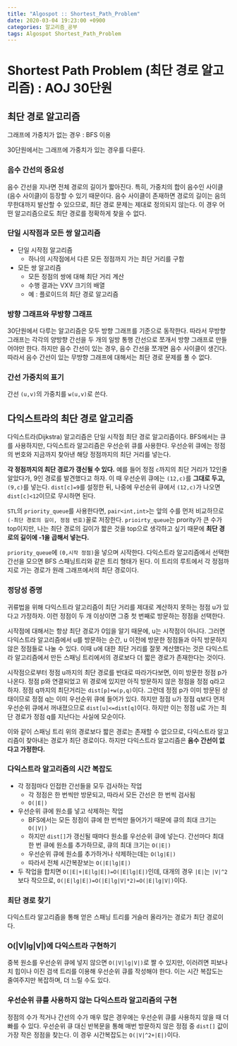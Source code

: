 ```yaml
---
title: "Algospot :: Shortest_Path_Problem"
date: 2020-03-04 19:23:00 +0900
categories: 알고리즘_공부
tags: Algospot Shortest_Path_Problem
---
```


# Shortest Path Problem (최단 경로 알고리즘) : AOJ 30단원  
## 최단 경로 알고리즘
그래프에 가중치가 없는 경우 : BFS 이용  

30단원에서는 그래프에 가중치가 있는 경우를 다룬다.  

### 음수 간선의 중요성
음수 간선을 지나면 전체 경로의 길이가 짧아진다. 특히, 가중치의 합이 음수인 사이클(음수 사이클)이 등장할 수 있기 때문이다. 음수 사이클이 존재하면 경로의 길이는 음의 무한대까지 발산할 수 있으므로, 최단 경로 문제는 제대로 정의되지 않는다. 이 경우 어떤 알고리즘으로도 최단 경로를 정확하게 찾을 수 없다.

### 단일 시작점과 모든 쌍 알고리즘
- 단일 시작점 알고리즘
  - 하나의 시작점에서 다른 모든 정점까지 가는 최단 거리를 구함
- 모든 쌍 알고리즘
  - 모든 정점의 쌍에 대해 최단 거리 계산
  - 수행 결과는 VXV 크기의 배열
  - 예 : 플로이드의 최단 경로 알고리즘

### 방향 그래프와 무방향 그래프
30단원에서 다루는 알고리즘은 모두 방향 그래프를 기준으로 동작한다. 따라서 무방향 그래프는 각각의 양방향 간선을 두 개의 일방 통행 간선으로 쪼개서 방향 그래프로 만들어야만 한다. 하지만 음수 간선이 있는 경우, 음수 간선을 쪼개면 음수 사이클이 생긴다. 따라서 음수 간선이 있는 무방향 그래프에 대해서는 최단 경로 문제를 풀 수 없다.

### 간선 가중치의 표기
간선 `(u,v)`의 가중치를 `w(u,v)`로 쓴다.

## 다익스트라의 최단 경로 알고리즘
다익스트라(Dijkstra) 알고리즘은 단일 시작점 최단 경로 알고리즘이다. BFS에서는 큐를 사용하지만, 다익스트라 알고리즘은 우선순위 큐를 사용한다. 우선순위 큐에는 정점의 번호와 지금까지 찾아낸 해당 정점까지의 최단 거리를 넣는다.  

**각 정점까지의 최단 경로가 갱신될 수 있다.** 예를 들어 정점 `c`까지의 최단 거리가 12인줄 알았다가, 9인 경로를 발견했다고 하자. 이 때 우선순위 큐에는 `(12,c)`를 **그대로 두고,** `(9,c)`를 넣는다. `dist[c]=9`를 설정한 뒤, 나중에 우선순위 큐에서 `(12,c)`가 나오면 `dist[c]<12`이므로 무시하면 된다.  

`STL`의 `priority_queue`를 사용한다면, `pair<int,int>`는 앞의 수를 먼저 비교하므로 `(-최단 경로의 길이, 정점 번호)`꼴로 저장한다. `prioirty_queue`는 prority가 큰 수가 top이지만, 나는 최단 경로의 길이가 짧은 것을 top으로 생각하고 싶기 때문에 **최단 경로의 길이에 -1을 곱해서 넣는다.**

`priority_queue`에 `(0,시작 정점)`을 넣으며 시작한다. 다익스트라 알고리즘에서 선택한 간선을 모으면 BFS 스패닝트리와 같은 트리 형태가 된다. 이 트리의 루트에서 각 정점까지로 가는 경로가 원래 그래프에서의 최단 경로이다.

### 정당성 증명
귀류법을 위해 다익스트라 알고리즘이 최단 거리를 제대로 계산하지 못하는 정점 u가 있다고 가정하자. 이런 정점이 두 개 이상이면 그중 첫 번째로 방문하는 정점을 선택한다.  

시작점에 대해서는 항상 최단 경로가 0임을 알기 때문에, u는 시작점이 아니다. 그러면 다익스트라 알고리즘에서 u를 방문하는 순간, u 이전에 방문한 정점들과 아직 방문하지 않은 정점들로 나눌 수 있다. 이때 u에 대한 최단 거리를 잘못 계산했다는 것은 다익스트라 알고리즘에서 만든 스패닝 트리에서의 경로보다 더 짧은 경로가 존재한다는 것이다.  

시작점으로부터 정점 u까지의 최단 경로를 반대로 따라가다보면, 이미 방문한 정점 p가 나온다. 정점 p와 연결되었고 위 경로에 있지만 아직 방문하지 않은 정점을 정점 q라고 하자. 정점 q까지의 최단거리는 `dist[p]+w(p,q)`이다. 그런데 정점 p가 이미 방문된 상태이므로 정점 q는 이미 우선순위 큐에 들어가 있다. 하지만 정점 u가 정점 q보다 먼저 우선순위 큐에서 꺼내졌으므로 `dist[u]<=dist[q]`이다. 하지만 이는 정점 u로 가는 최단 경로가 정점 q를 지난다는 사실에 모순이다.  

이와 같이 스패닝 트리 위의 경로보다 짧은 경로는 존재할 수 없으므로, 다익스트라 알고리즘이 찾아내는 경로가 최단 경로이다. 하지만 다익스트라 알고리즘은 **음수 간선이 없다고 가정한다.** 

### 다익스트라 알고리즘의 시간 복잡도

- 각 정점마다 인접한 간선들을 모두 검사하는 작업
  - 각 정점은 한 번씩만 방문되고, 따라서 모든 간선은 한 번씩 검사됨
  - `O(|E|)`
- 우선순위 큐에 원소를 넣고 삭제하는 작업
  - BFS에서는 모든 정점이 큐에 한 번씩만 들어가기 때문에 큐의 최대 크기는 `O(|V|)`
  - 하지만 `dist[]`가 갱신될 때마다 원소를 우선순위 큐에 넣는다. 간선마다 최대 한 번 큐에 원소를 추가하므로, 큐의 최대 크기는 `O(|E|)`
  - 우선순위 큐에 원소를 추가하거나 삭제하는데는 `O(lg|E|)`
  - 따라서 전체 시간복잗보는 `O(|E|lg|E|)`
- 두 작업을 합치면 `O(|E|+|E|lg|E|)=O(|E|lg|E|)`인데, 대개의 경우 `|E|`는 `|V|^2`보다 작으므로, `O(|E|lg|E|)=O(|E|lg|V|*2)=O(|E|lg|V|)`이다.

### 최단 경로 찾기

다익스트라 알고리즘을 통해 얻은 스패닝 트리를 거슬러 올라가는 경로가 최단 경로이다.

### O(|V|lg|V|)에 다익스트라 구현하기
중복 원소를 우선순위 큐에 넣지 않으면 `O(|V|lg|V|)`로 짤 수 있지만, 이러려면 피보나치 힙이나 이진 검색 트리를 이용해 우선순위 큐를 작성해야 한다. 이는 시간 복잡도는 줄여주지만 복잡하며, 더 느릴 수도 있다.

### 우선순위 큐를 사용하지 않는 다익스트라 알고리즘의 구현
정점의 수가 적거나 간선의 수가 매우 많은 경우에는 우선순위 큐를 사용하지 않을 때 더 빠를 수 있다. 우선순위 큐 대신 반복문을 통해 매번 방문하지 않은 정점 중 `dist[]` 값이 가장 작은 정점을 찾는다. 이 경우 시간복잡도는 `O(|V|^2+|E|)`이다.